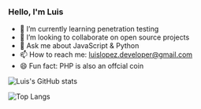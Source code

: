 ### Hello, I'm Luis

<!-- 🤔 I’m looking for help with ... -->
<!--  🔭 I’m currently working on ... -->
- 🌱 I’m currently learning penetration testing
- 👯 I’m looking to collaborate on open source projects
- 💬 Ask me about JavaScript & Python
- 📫 How to reach me: luislopez.developer@gmail.com
- 😄 Fun fact: PHP is also an offcial coin 


![Luis's GitHub stats](https://github-readme-stats.vercel.app/api?username=luislopez-dev&theme=merko)

![Top Langs](https://github-readme-stats.vercel.app/api/top-langs/?username=luislopez-dev&langs_count=8)



